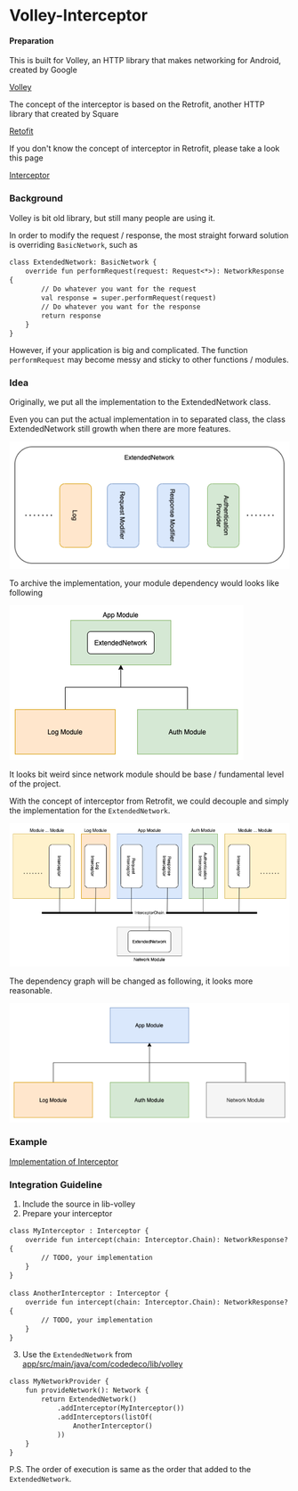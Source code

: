 # Volley-Interceptor

#### Preparation

This is built for Volley, an HTTP library that makes networking for Android, created by Google

[Volley](https://developer.android.com/training/volley)

The concept of the interceptor is based on the Retrofit, another HTTP library that created by Square

[Retofit](https://square.github.io/retrofit)

If you don't know the concept of interceptor in Retrofit, please take a look this page

[Interceptor](https://square.github.io/okhttp/interceptors)

### Background

Volley is bit old library, but still many people are using it.

In order to modify the request / response, the most straight forward solution is overriding `BasicNetwork`, such as

```
class ExtendedNetwork: BasicNetwork {
    override fun performRequest(request: Request<*>): NetworkResponse {
        // Do whatever you want for the request
        val response = super.performRequest(request)
        // Do whatever you want for the response
        return response
    }
}
```

However, if your application is big and complicated. The function `performRequest` may become messy and sticky to other functions / modules.

### Idea

Originally, we put all the implementation to the ExtendedNetwork class.

Even you can put the actual implementation in to separated class, the class ExtendedNetwork still growth when there are more features.

![](./showcase/original.png)

To archive the implementation, your module dependency would looks like following

![](./showcase/original-dependency.png)

It looks bit weird since network module should be base / fundamental level of the project.

With the concept of interceptor from Retrofit, we could decouple and simply the implementation for the `ExtendedNetwork`.

![](./showcase/interceptor.png)

The dependency graph will be changed as following, it looks more reasonable.

![](./showcase/interceptor-dependency.png)

### Example

[Implementation of Interceptor](app/src/main/java/com/codedeco/lib/volley/example/interception)

### Integration Guideline

1. Include the source in lib-volley
2. Prepare your interceptor

```
class MyInterceptor : Interceptor {
    override fun intercept(chain: Interceptor.Chain): NetworkResponse? {
        // TODO, your implementation
    }
}

class AnotherInterceptor : Interceptor {
    override fun intercept(chain: Interceptor.Chain): NetworkResponse? {
        // TODO, your implementation
    }
}
```

3. Use the `ExtendedNetwork` from [app/src/main/java/com/codedeco/lib/volley](app/src/main/java/com/codedeco/lib/volley)
```
class MyNetworkProvider {
    fun provideNetwork(): Network {
        return ExtendedNetwork()
            .addInterceptor(MyInterceptor())
            .addInterceptors(listOf(
                AnotherInterceptor()
            ))
    }
}
```

P.S. The order of execution is same as the order that added to the `ExtendedNetwork`.
